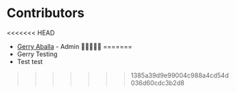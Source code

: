 # Contributors

<<<<<<< HEAD
- [Gerry Aballa](https://github.com/Gerry-Aballa) - Admin 🌟🌟🌟🌟🌟
=======
- Gerry Testing
- Test test
>>>>>>> 1385a39d9e99004c988a4cd54d036d60cdc3b2d8
